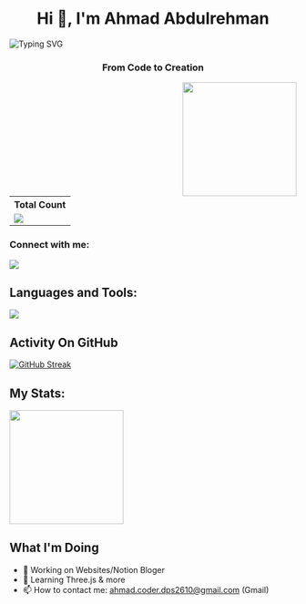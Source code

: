 <h1 align="center">Hi 👋, I'm Ahmad Abdulrehman</h1>

<img src="https://readme-typing-svg.demolab.com?font=Fira+Code&pause=1000&color=FB8C00&center=true&vCenter=true&width=500&lines=Experienced+Full-Stack+Web+Developer;Building+scalable+web+applications;React%2C+Node.js%2C+MongoDB+Developer;Building+apps+with+Next.js" alt="Typing SVG" />

<h3 align="center">From Code to Creation</h3>

<img align="right" src="https://user-images.githubusercontent.com/76048512/216566500-a1c08415-ea3f-44a1-904d-c28f86ae450e.gif" width="200px"  />


  <table>
    <tr>
      <!-- <th>Profile Views</th> -->
      <th>Total Count</th>
    </tr>
    <tr>
      <td>
         <a href="https://github.com/AhmadAbdul-Rehman"> <img src="https://komarev.com/ghpvc/?username=AhmadAbdul-Rehman&style=flat&color=brightgreen"> </a>
      </td>
    </tr>
  </table>


<h3 align="left">Connect with me:</h3>
<p align="left"> <a><img src="https://skillicons.dev/icons?i=gmail,linkedin,discord"></a> </p>

## Languages and Tools:
<p align="left"> <a href="https://github.com/thinkright20"><img src="https://skillicons.dev/icons?i=vscode,github,mongodb,css,html,js,tailwindcss,express,nodejs"> </a> </p>

## Activity On GitHub
[![GitHub Streak](https://github-readme-streak-stats.herokuapp.com?user=AhmadAbdul-Rehman&theme=dark&hide_border=true&color=#FB8C00)](https://git.io/streak-stats)

## My Stats:
<p align="left">
<img height="200px" src="https://github-readme-stats.vercel.app/api?username=AhmadAbdul-Rehman&hide_border=true&show_icons=true&count_private=true&theme=gruvbox&bg_color=151515">
</p>

## What I'm Doing

- 🔭 Working on Websites/Notion Bloger
- 🌱 Learning Three.js & more
- 📫 How to contact me: ahmad.coder.dps2610@gmail.com (Gmail)
